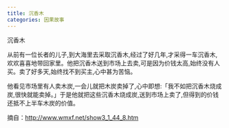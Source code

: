 ```yaml
---
title: 沉香木
categories: 因果故事
---
```


	   
沉香木

从前有一位长者的儿子,到大海里去采取沉香木,经过了好几年,才采得一车沉香木,欢欢喜喜地带回家里。他把沉香木送到市场上去卖,可是因为价钱太高,始终没有人买。卖了好多天,始终找不到买主,心中甚为苦恼。

他看见市场里有人卖木炭,一会儿就把木炭卖掉了,心中即想:「我不如把沉香木烧成炭,很快就能卖掉。」于是他就把这些沉香木烧成炭,送到市场上卖了,但得到的价钱还抵不上半车木炭的价值。


摘自：http://www.wmxf.net/show3_1_44_8.htm